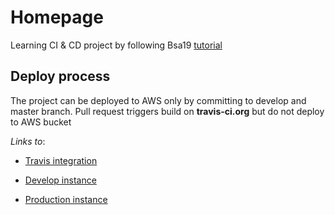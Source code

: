 # Homepage

Learning CI & CD project by following Bsa19 [tutorial](https://binary-studio-academy.github.io/stage-2/lectures/how-developers-work/)

## Deploy process

The project can be deployed to AWS only by committing to develop and master branch. Pull request triggers build on **travis-ci.org** but do not deploy to AWS bucket

_Links to_:

- [Travis integration](https://travis-ci.org/olegsid/homepage)

- [Develop instance](http://oleg.shevchuk.com-develop.s3-website.eu-central-1.amazonaws.com)

- [Production instance](http://oleg.shevchuk.com-production.s3-website.eu-central-1.amazonaws.com)
